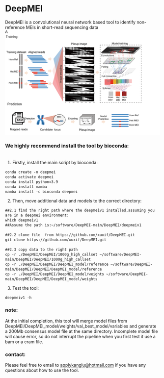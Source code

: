 # DeepMEI
DeepMEI is a convolutional neural network based tool to identify non-reference MEIs in short-read sequencing data
<br/>
![This is an image](https://github.com/xuxif/DeepMEI/blob/main/workflow.png)
<br/>
### We highly recommend install the tool by bioconda:<br /><br />
1. Firstly, install the main script by bioconda:
```
conda create -n deepmei
conda activate deepmei
conda install python=3.9
conda install mamba
mamba install -c bioconda deepmei
```
2. Then, move additional data and models to the correct directory:
```
##2.1 find the right path where the deepmeiv1 installed,assuming you are in a deepmei environment:
which deepmeiv1
##Assume the path is:~/software/DeepMEI-main/DeepMEI/deepmeiv1

##2.2 clone file  from https://github.com/xuxif/DeepMEI.git
git clone https://github.com/xuxif/DeepMEI.git

##2.3 copy data to the right path
cp -r ./DeepMEI/DeepMEI/1000g_high_callset ~/software/DeepMEI-main/DeepMEI/DeepMEI/1000g_high_callset
cp -r ./DeepMEI/DeepMEI/DeepMEI_model/reference ~/software/DeepMEI-main/DeepMEI/DeepMEI/DeepMEI_model/reference
cp -r ./DeepMEI/DeepMEI/DeepMEI_model/weights ~/software/DeepMEI-main/DeepMEI/DeepMEI/DeepMEI_model/weights
```
3. Test the tool:
```
deepmeiv1 -h
```
### note: 
At the initial completion, this tool will merge model files from DeepMEI/DeepMEI_model/weights/val_best_model/variables and generate a 200Mb consensus model file at the same directory.
Incomplete model file will cause error, so do not interrupt the pipeline when you first test it use a bam or a cram file.
### contact:
Please feel free to email to applykanglu@hotmail.com if you have any questions about how to use the tool.
